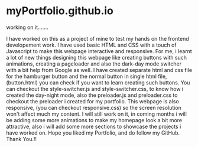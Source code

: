 # myPortfolio.github.io
working on it.......

I have worked on this as a project of mine to test my hands on the frontend developement work.
I have used basic HTML and CSS with a touch of Javascript to make this webpage interactive and responsive.
For me, i learnt a lot of new things designing this webpage like creating buttons with such animations,
creating a pageloader and also the dark-day mode switcher with a bit help from Google as well.
I have created separate html and css file for the hamburger button and the normal button in single html file,
(button.html) you can check if you want to learn creating such buttons.
You can checkout the style-switcher.js and style-switcher.css, to know how i created the day-night mode,
also the preloader.js and preloader.css to checkout the preloader i created for my portfolio.
This webpage is also responsive, (you can checkout responsive.css) so the screen resolution won't affect much my content.
I will still work on it, in coming months i will be adding some more animations to make my homepage look a bit more attractive,
also i will add some more sections to showcase the projects i have worked on.
Hope you liked my Portfolio, and do follow my GitHub.
Thank You.!!
